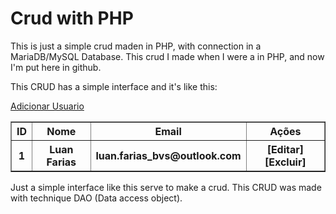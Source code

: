 # Crud with PHP
This is just a simple crud maden in PHP, with connection in a MariaDB/MySQL Database. This crud I made when I were a  in PHP, and now I'm put here in github.

This CRUD has a simple interface and it's like this:
<div>
    <a href="#">Adicionar Usuario</a>
    <table border="1" width="100%">
        <tr width="100%">
            <th>ID</th>
            <th>Nome</th>
            <th>Email</th>
            <th>Ações</th>
        </tr>
        <tr width="100%">
            <th>1</th>
            <th>Luan Farias</th>
            <th>luan.farias_bvs@outlook.com</th>
            <th>[Editar] [Excluir]</th>
        </tr>
    </table>
</div>

Just a simple interface like this serve to make a crud.
This CRUD was made with technique DAO (Data access object).
